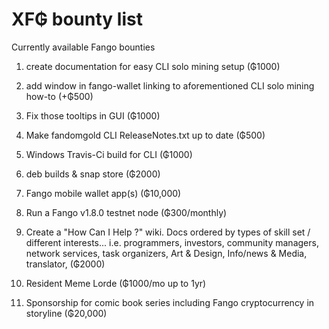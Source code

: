 # XF₲ bounty list
Currently available Fango bounties

1) create documentation for easy CLI solo mining setup (₲1000)

2) add window in fango-wallet linking to aforementioned CLI solo mining how-to (+₲500)

3) Fix those tooltips in GUI (₲1000)

4) Make fandomgold CLI ReleaseNotes.txt up to date (₲500)

5) Windows Travis-Ci build for CLI (₲1000)

6) deb builds & snap store (₲2000)

7) Fango mobile wallet app(s) (₲10,000)

8) Run a Fango v1.8.0 testnet node (₲300/monthly)

9) Create a "How Can I Help ?" wiki. Docs ordered by types of skill set / different interests...  i.e.  programmers, investors, community managers, network services, task organizers, Art & Design, Info/news & Media, translator, (₲2000)

10) Resident Meme Lorde (₲1000/mo up to 1yr)

11) Sponsorship for comic book series including Fango cryptocurrency in storyline (₲20,000)
